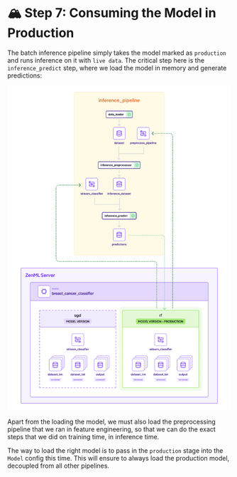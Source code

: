 # 🏔️ Step 7: Consuming the Model in Production

The batch inference pipeline simply takes the model marked as `production` and runs inference on it
with `live data`. The critical step here is the `inference_predict` step, where we load the model in memory
and generate predictions:

<img src="/zenmlQuickstart/assets/inference_pipeline.png" alt="Inference pipeline">

Apart from the loading the model, we must also load the preprocessing pipeline that we ran in feature engineering,
so that we can do the exact steps that we did on training time, in inference time.

The way to load the right model is to pass in the `production` stage into the `Model` config this time.
This will ensure to always load the production model, decoupled from all other pipelines.
